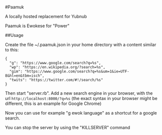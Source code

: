 #Paamuk

A locally hosted replacement for Yubnub

Paamuk is Ewokese for "Power"


##Usage

Create the file ~/.paamuk.json in your home directory with a content similar to this:

    {
      "g": "https://www.google.com/search?q=%s",
      "wp": "https://en.wikipedia.org/?search=%s",
      "gim": "https://www.google.com/search?q=%s&um=1&ie=UTF-8&hl=en&tbm=isch",
      "twits": "https://twitter.com/#!/search/%s"
    }

Then start "server.rb". Add a new search engine in your browser, with the url 
`http://localhost:8000/?q=%s` (the exact syntax in your browser might be different,
this is an example for Google Chrome)

Now you can use for example "g ewok language" as a shortcut for a google search.

You can stop the server by using the "KILLSERVER" command
